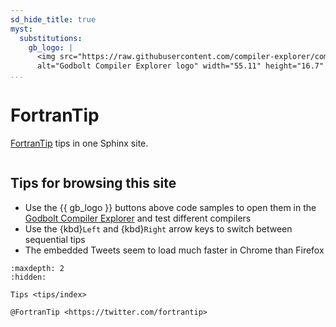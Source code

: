 ```yaml
---
sd_hide_title: true
myst:
  substitutions:
    gb_logo: |
      <img src="https://raw.githubusercontent.com/compiler-explorer/compiler-explorer/main/views/resources/site-logo.svg"
      alt="Godbolt Compiler Explorer logo" width="55.11" height="16.7" class="align-text-bottom" />
...
```


# FortranTip

[FortranTip](https://twitter.com/fortrantip) tips in one Sphinx site.


```{include} _random-tip-btn_snippet.myst
```

## Tips for browsing this site

* Use the {{ gb_logo }} buttons above code samples to open them in the
  [Godbolt Compiler Explorer](https://godbolt.org/)
  and test different compilers
* Use the {kbd}`Left` and {kbd}`Right` arrow keys to switch between sequential tips
* The embedded Tweets seem to load much faster in Chrome than Firefox


```{toctree}
:maxdepth: 2
:hidden:

Tips <tips/index>

@FortranTip <https://twitter.com/fortrantip>

```
